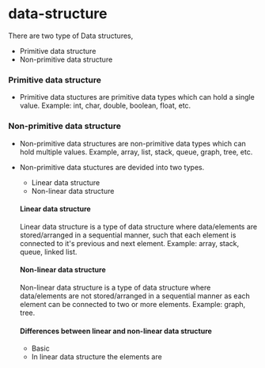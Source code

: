 # data-structure

There are two type of Data structures,
* Primitive data structure
* Non-primitive data structure

### Primitive data structure

* Primitive data stuctures are primitive data types which can hold a single value. Example: int, char, double, boolean, float, etc.

### Non-primitive data structure

* Non-primitive data structures are non-primitive data types which can hold multiple values. Example, array, list, stack, queue, graph, tree, etc.

* Non-primitive data stuctures are devided into two types.
  
  * Linear data structure
  * Non-linear data structure
  
  #### Linear data structure
  
  Linear data structure is a type of data structure where data/elements are stored/arranged in a sequential manner, such that each element is connected to it's previous and next element. Example: array, stack, queue, linked list.
  
  #### Non-linear data structure
  
  Non-linear data structure is a type of data structure where data/elements are not stored/arranged in a sequential manner as each element can be connected to two or more elements. Example: graph, tree.
  
  #### Differences between linear and non-linear data structure
   
   * Basic
    * In linear data structure the elements are  
